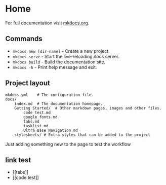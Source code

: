 # Home

For full documentation visit [mkdocs.org](https://www.mkdocs.org).

## Commands

* `mkdocs new [dir-name]` - Create a new project.
* `mkdocs serve` - Start the live-reloading docs server.
* `mkdocs build` - Build the documentation site.
* `mkdocs -h` - Print help message and exit.

## Project layout

    mkdocs.yml    # The configuration file.
    docs/
        index.md  # The documentation homepage.
        Getting Started/  # Other markdown pages, images and other files.
            code test.md
            google fonts.md
            tabs.md
            tasklist.md
            Ultra Base Navigation.md
        stylesheets/ # Extra styles that can be added to the project

Just adding something new to the page to test the workflow

## link test

- [[tabs]]
- [[code test]]